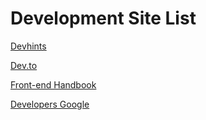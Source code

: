 # Development Site List

[Devhints](https://devhints.io/)

[Dev.to](https://dev.to/)

[Front-end Handbook](https://frontendmasters.com/books/front-end-handbook/2019/)

[Developers Google](https://developers.google.com/web/fundamentals)
